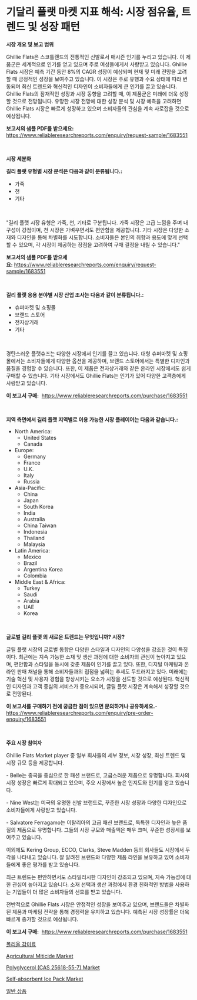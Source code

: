 <p><h1>기달리 플랫 마켓 지표 해석: 시장 점유율, 트렌드 및 성장 패턴</h1></p><p><strong>시장 개요 및 보고 범위</strong></p>
<p><p>Ghillie Flats은 스코틀랜드의 전통적인 신발로서 매시즌 인기를 누리고 있습니다. 이 제품군은 세계적으로 인기를 얻고 있으며 주로 여성들에게서 사랑받고 있습니다. Ghillie Flats 시장은 예측 기간 동안 8%의 CAGR 성장이 예상되며 현재 및 미래 전망을 고려할 때 긍정적인 성장을 보여주고 있습니다. 이 시장은 주로 유행과 수요 상태에 따라 변동되며 최신 트렌드와 혁신적인 디자인이 소비자들에게 큰 인기를 끌고 있습니다. Ghillie Flats의 잠재적인 성장과 시장 동향을 고려할 때, 이 제품군은 미래에 더욱 성장할 것으로 전망됩니다. 유망한 시장 전망에 대한 성장 분석 및 시장 예측을 고려하면 Ghillie Flats 시장은 빠르게 성장하고 있으며 소비자들의 관심을 계속 사로잡을 것으로 예상됩니다.</p></p>
<p><strong>보고서의 샘플 PDF를 받으세요:</strong> <a href="https://www.reliableresearchreports.com/enquiry/request-sample/1683551">https://www.reliableresearchreports.com/enquiry/request-sample/1683551</a></p>
<p>&nbsp;</p>
<p><strong>시장 세분화</strong></p>
<p><strong>길리 플랫 유형별 시장 분석은 다음과 같이 분류됩니다.:</strong></p>
<p><ul><li>가죽</li><li>천</li><li>기타</li></ul></p>
<p>&nbsp;</p>
<p><p>"길리 플랫 시장 유형은 가죽, 천, 기타로 구분됩니다. 가죽 시장은 고급 느낌을 주며 내구성이 강점이며, 천 시장은 가벼우면서도 편안함을 제공합니다. 기타 시장은 다양한 소재와 디자인을 통해 차별화를 시도합니다. 소비자들은 본인의 취향과 용도에 맞게 선택할 수 있으며, 각 시장이 제공하는 장점을 고려하여 구매 결정을 내릴 수 있습니다."</p></p>
<p><strong>보고서의 샘플 PDF를 받으세요:</strong>&nbsp;<a href="https://www.reliableresearchreports.com/enquiry/request-sample/1683551">https://www.reliableresearchreports.com/enquiry/request-sample/1683551</a></p>
<p>&nbsp;</p>
<p><strong> 길리 플랫 응용 분야별 시장 산업 조사는 다음과 같이 분류됩니다.:</strong></p>
<p><ul><li>슈퍼마켓 및 쇼핑몰</li><li>브랜드 스토어</li><li>전자상거래</li><li>기타</li></ul></p>
<p>&nbsp;</p>
<p><p>경탄스러운 플랫슈즈는 다양한 시장에서 인기를 끌고 있습니다. 대형 슈퍼마켓 및 쇼핑몰에서는 소비자들에게 다양한 옵션을 제공하며, 브랜드 스토어에서는 특별한 디자인과 품질을 경험할 수 있습니다. 또한, 이 제품은 전자상거래와 같은 온라인 시장에서도 쉽게 구매할 수 있습니다. 기타 시장에서도 Ghillie Flats는 인기가 있어 다양한 고객층에게 사랑받고 있습니다.</p></p>
<p><strong>이 보고서 구매:</strong>&nbsp; <a href="https://www.reliableresearchreports.com/purchase/1683551">https://www.reliableresearchreports.com/purchase/1683551</a></p>
<p>&nbsp;</p>
<p><strong>지역 측면에서 길리 플랫 지역별로 이용 가능한 시장 플레이어는 다음과 같습니다.:</strong></p>
<p><ul>
    <li>
        North America:
        <ul>
            <li>United States</li>
            <li>Canada</li>
        </ul>
    </li>
    <li>
        Europe:
        <ul>
            <li>Germany</li>
            <li>France</li>
            <li>U.K.</li>
            <li>Italy</li>
            <li>Russia</li>
        </ul>
    </li>
    <li>
        Asia-Pacific:
        <ul>
            <li>China</li>
            <li>Japan</li>
            <li>South Korea</li>
            <li>India</li>
            <li>Australia</li>
            <li>China Taiwan</li>
            <li>Indonesia</li>
            <li>Thailand</li>
            <li>Malaysia</li>
        </ul>
    </li>
    <li>
        Latin America:
        <ul>
            <li>Mexico</li>
            <li>Brazil</li>
            <li>Argentina Korea</li>
            <li>Colombia</li>
        </ul>
    </li>
    <li>
        Middle East & Africa:
        <ul>
            <li>Turkey</li>
            <li>Saudi</li>
            <li>Arabia</li>
            <li>UAE</li>
            <li>Korea</li>
        </ul>
    </li>
    </ul></p>
<p>&nbsp;</p>
<p><strong>글로벌 길리 플랫 의 새로운 트렌드는 무엇입니까? 시장?</strong></p>
<p><p>글릴 플랫 시장의 글로벌 동향은 다양한 스타일과 디자인의 다양성을 강조한 것이 특징이다. 최근에는 지속 가능한 소재 및 생산 과정에 대한 소비자의 관심이 높아지고 있으며, 편안함과 스타일을 동시에 갖춘 제품이 인기를 끌고 있다. 또한, 디지털 마케팅과 온라인 판매 채널을 통해 소비자들과의 접점을 넓히는 추세도 두드러지고 있다. 미래에는 기술 혁신 및 사용자 경험을 향상시키는 요소가 시장을 선도할 것으로 예상된다. 혁신적인 디자인과 고객 중심의 서비스가 중요시되며, 글릴 플랫 시장은 계속해서 성장할 것으로 전망된다.</p></p>
<p><strong>이 보고서를 구매하기 전에 궁금한 점이 있으면 문의하거나 공유하세요.</strong>- <a href="https://www.reliableresearchreports.com/enquiry/pre-order-enquiry/1683551">https://www.reliableresearchreports.com/enquiry/pre-order-enquiry/1683551</a></p>
<p>&nbsp;</p>
<p><strong>주요 시장 참여자</strong></p>
<p><p>Ghillie Flats Market player 중 일부 회사들의 세부 정보, 시장 성장, 최신 트렌드 및 시장 규모 등을 제공합니다.</p><p>- Belle는 중국을 중심으로 한 패션 브랜드로, 고급스러운 제품으로 유명합니다. 회사의 시장 성장은 빠르게 확대되고 있으며, 주요 시장에서 높은 인지도와 인기를 얻고 있습니다.</p><p>- Nine West는 미국의 유명한 신발 브랜드로, 꾸준한 시장 성장과 다양한 디자인으로 소비자들에게 사랑받고 있습니다.</p><p>- Salvatore Ferragamo는 이탈리아의 고급 패션 브랜드로, 독특한 디자인과 높은 품질의 제품으로 유명합니다. 그들의 시장 규모와 매출액은 매우 크며, 꾸준한 성장세를 보여주고 있습니다.</p><p>이외에도 Kering Group, ECCO, Clarks, Steve Madden 등의 회사들도 시장에서 두각을 나타내고 있습니다. 잘 알려진 브랜드와 다양한 제품 라인을 보유하고 있어 소비자들에게 좋은 평가를 받고 있습니다.</p><p>최근 트렌드는 편안하면서도 스타일리시한 디자인이 강조되고 있으며, 지속 가능성에 대한 관심이 높아지고 있습니다. 소재 선택과 생산 과정에서 환경 친화적인 방법을 사용하는 기업들이 더 많은 소비자들의 선호를 받고 있습니다.</p><p>전반적으로 Ghillie Flats 시장은 안정적인 성장을 보여주고 있으며, 브랜드들은 차별화된 제품과 마케팅 전략을 통해 경쟁력을 유지하고 있습니다. 예측된 시장 성장률은 더욱 빠르게 증가할 것으로 예상됩니다.</p></p>
<p><strong>이 보고서 구매:</strong>&nbsp;&nbsp;<a href="https://www.reliableresearchreports.com/purchase/1683551">https://www.reliableresearchreports.com/purchase/1683551</a></p>
<p><p><a href="https://medium.com/@arsila97/%ED%8F%B4%EB%A6%AC%EC%98%AC-%EA%B0%90%EB%AF%B8%EC%A0%9C-%EC%8B%9C%EC%9E%A5-%EB%B3%B4%EA%B3%A0%EC%84%9C%EA%B0%80-%EC%9D%B4-%EC%8B%9C%EC%9E%A5%EC%9D%98-%EC%B5%9C%EC%8B%A0-%ED%8A%B8%EB%A0%8C%EB%93%9C%EC%99%80-%EC%84%B1%EC%9E%A5-%EA%B8%B0%ED%9A%8C%EB%A5%BC-%EB%B3%B4%EC%97%AC%EC%A4%8D%EB%8B%88%EB%8B%A4-fde6033ed2d7">폴리올 감미료</a></p><p><a href="https://github.com/RichRobinson5/Market-Research-Report-List-4/blob/main/agricultural-miticide-market.md">Agricultural Miticide Market</a></p><p><a href="https://view.publitas.com/reportprime-1/polyglycerol-cas-25618-55-7-market-size-furnishes-valuable-information-encompassing-market-share-market-trends-and-projections-spanning-from-2024-to-2031/">Polyglycerol (CAS 25618-55-7) Market</a></p><p><a href="https://issuu.com/reportprime-2/docs/self-absorbent-ice-pack-market-size-2030.pptx">Self-absorbent Ice Pack Market</a></p><p><a href="https://github.com/vs2869dizt0/Market-Research-Report-List-1/blob/main/1124299187373.md">일반 상품</a></p></p>
